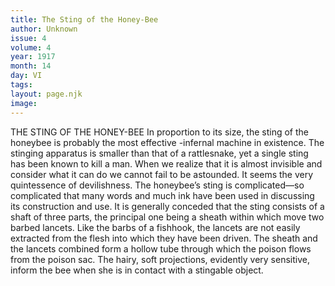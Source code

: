 ```yaml
---
title: The Sting of the Honey-Bee
author: Unknown
issue: 4
volume: 4
year: 1917
month: 14
day: VI
tags:
layout: page.njk
image:
---
```

THE STING OF THE HONEY-BEE    In proportion to its size, the sting of the honeybee is probably the most effective -infernal machine in existence.       The stinging apparatus is smaller than that of a rattlesnake, yet a single sting has been known to kill a man. When we realize that it is almost invisible and consider what it can do we cannot fail to be astounded. It seems the very quintessence of devilishness.       The honeybee’s sting is complicated—so complicated that many words and much ink have been used in discussing its construction and use.       It is generally conceded that the sting consists of a shaft of three parts, the principal one being a sheath within which move two barbed lancets. Like the barbs of a fishhook, the lancets are not easily extracted from the flesh into which they have been driven. The sheath and the lancets combined form a hollow tube through which the poison flows from the poison sac.       The hairy, soft projections, evidently very sensitive, inform the bee when she is in contact with a stingable object. 

